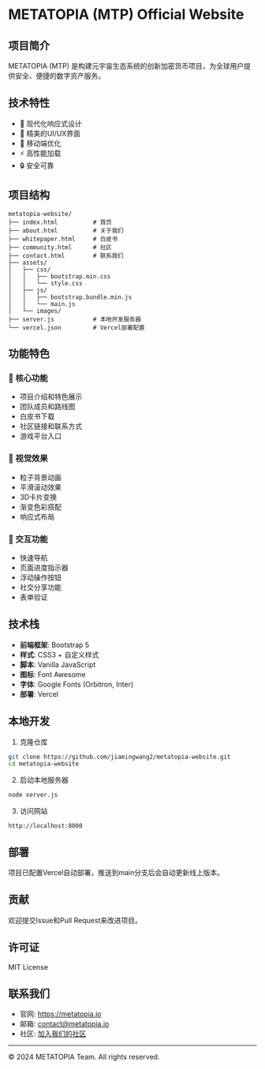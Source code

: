 # METATOPIA (MTP) Official Website

## 项目简介

METATOPIA (MTP) 是构建元宇宙生态系统的创新加密货币项目，为全球用户提供安全、便捷的数字资产服务。

## 技术特性

- 🚀 现代化响应式设计
- 🎨 精美的UI/UX界面
- 📱 移动端优化
- ⚡ 高性能加载
- 🔒 安全可靠

## 项目结构

```
metatopia-website/
├── index.html          # 首页
├── about.html          # 关于我们
├── whitepaper.html     # 白皮书
├── community.html      # 社区
├── contact.html        # 联系我们
├── assets/
│   ├── css/
│   │   ├── bootstrap.min.css
│   │   └── style.css
│   ├── js/
│   │   ├── bootstrap.bundle.min.js
│   │   └── main.js
│   └── images/
├── server.js           # 本地开发服务器
└── vercel.json         # Vercel部署配置
```

## 功能特色

### 🎯 核心功能
- 项目介绍和特色展示
- 团队成员和路线图
- 白皮书下载
- 社区链接和联系方式
- 游戏平台入口

### 🎨 视觉效果
- 粒子背景动画
- 平滑滚动效果
- 3D卡片变换
- 渐变色彩搭配
- 响应式布局

### 🔧 交互功能
- 快速导航
- 页面进度指示器
- 浮动操作按钮
- 社交分享功能
- 表单验证

## 技术栈

- **前端框架**: Bootstrap 5
- **样式**: CSS3 + 自定义样式
- **脚本**: Vanilla JavaScript
- **图标**: Font Awesome
- **字体**: Google Fonts (Orbitron, Inter)
- **部署**: Vercel

## 本地开发

1. 克隆仓库
```bash
git clone https://github.com/jiamingwang2/metatopia-website.git
cd metatopia-website
```

2. 启动本地服务器
```bash
node server.js
```

3. 访问网站
```
http://localhost:8000
```

## 部署

项目已配置Vercel自动部署，推送到main分支后会自动更新线上版本。

## 贡献

欢迎提交Issue和Pull Request来改进项目。

## 许可证

MIT License

## 联系我们

- 官网: https://metatopia.io
- 邮箱: contact@metatopia.io
- 社区: [加入我们的社区](community.html)

---

© 2024 METATOPIA Team. All rights reserved.